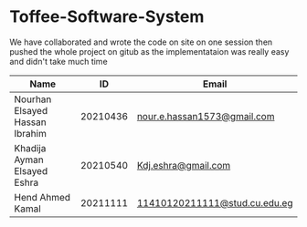 # Toffee-Software-System

We have collaborated and wrote the code on site on one session then pushed the whole project on gitub as the implementataion was really easy and didn't take much time

 | Name | ID | Email |
 | --- | --- | --- |
 | Nourhan Elsayed Hassan Ibrahim | 20210436 | nour.e.hassan1573@gmail.com |
 | Khadija Ayman Elsayed Eshra | 20210540 | Kdj.eshra@gmail.com |
 | Hend Ahmed Kamal | 20211111 | 11410120211111@stud.cu.edu.eg |
